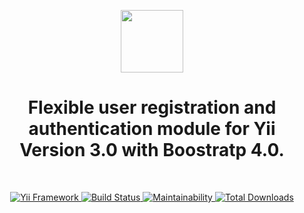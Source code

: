 <p align="center">
    <a href="https://github.com/terabytesoft/app-user" target="_blank">
        <img src="https://farm1.staticflickr.com/887/27875183957_69a3645a56_q.jpg" height="100px;">
    </a>
    <h1 align="center">Flexible user registration and authentication module for Yii Version 3.0 with Boostratp 4.0.</h1>
</p>

</br>

<p align="center">
    <a href="https://www.yiiframework.com/" target="_blank">
        <img src="https://img.shields.io/badge/Powered_by-Yii_Framework-green.svg?style=flat)" alt="Yii Framework">
    </a>
    <a href="https://travis-ci.org/terabytesoft/app-user" target="_blank">
        <img src="https://travis-ci.org/terabytesoft/app-user.svg?branch=master" alt="Build Status">
    </a>
    <a href="https://codeclimate.com/github/terabytesoft/app-user/maintainability" target="_blank">
        <img src="https://api.codeclimate.com/v1/badges/fe720f0219c23dc3e237/maintainability" alt="Maintainability">
    </a>
    <a href="https://packagist.org/packages/terabytesoft/app-user" target="_blank">
        <img src="https://poser.pugx.org/terabytesoft/app-user/downloads" alt="Total Downloads">
    </a>
</p>

</br>
